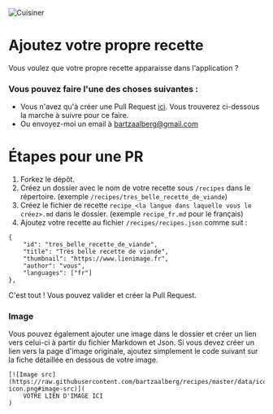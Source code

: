 ![Cuisiner](https://raw.githubusercontent.com/bartzaalberg/recipes/master/recipes/your_own_recipe/cooking.jpeg)

# Ajoutez votre propre recette

Vous voulez que votre propre recette apparaisse dans l'application ?

### Vous pouvez faire l'une des choses suivantes :

* Vous n'avez qu'à créer une Pull Request [ici](https://github.com/bartzaalberg/recipes). Vous trouverez ci-dessous la marche à suivre pour ce faire.
* Ou envoyez-moi un email à bartzaalberg@gmail.com

# Étapes pour une PR

1. Forkez le dépôt.
2. Créez un dossier avec le nom de votre recette sous `/recipes` dans le répertoire. (exemple `/recipes/tres_belle_recette_de_viande`)
3. Créez le fichier de recette `recipe_<la langue dans laquelle vous le créez>.md` dans le dossier. (exemple `recipe_fr.md` pour le français)
4. Ajoutez votre recette au fichier `/recipes/recipes.json` comme suit :
```
{
    "id": "tres_belle_recette_de_viande",
    "title": "Très belle recette de viande",
    "thumbnail": "https://www.lienimage.fr",
    "author": "vous",
    "languages": ["fr"]
},
```

C'est tout ! Vous pouvez valider et créer la Pull Request.

### Image

Vous pouvez également ajouter une image dans le dossier et créer un lien vers celui-ci à partir du fichier Markdown et Json. Si vous devez créer un lien vers la page d'image originale, ajoutez simplement le code suivant sur la fiche détaillée en dessous de votre image.
```
[![Image src](https://raw.githubusercontent.com/bartzaalberg/recipes/master/data/icons/camera-icon.png#image-src)](
    VOTRE LIEN D'IMAGE ICI
)
```
